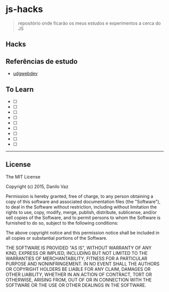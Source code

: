 # js-hacks
> repositório onde ficarão os meus estudos e experimentos a cerca do JS

## Hacks


## Referências de estudo
* [udgwebdev](http://udgwebdev.com/15-javascript-hacks/)

## To Learn

- [ ]
- [ ]
- [ ]
- [ ]
- [ ]
- [ ]
- [ ]
- [ ]
- [ ]

---

## License

The MIT License

Copyright (c) 2015, Danilo Vaz

Permission is hereby granted, free of charge, to any person
obtaining a copy of this software and associated documentation
files (the "Software"), to deal in the Software without
restriction, including without limitation the rights to use,
copy, modify, merge, publish, distribute, sublicense, and/or sell
copies of the Software, and to permit persons to whom the
Software is furnished to do so, subject to the following
conditions:

The above copyright notice and this permission notice shall be
included in all copies or substantial portions of the Software.

THE SOFTWARE IS PROVIDED "AS IS", WITHOUT WARRANTY OF ANY KIND,
EXPRESS OR IMPLIED, INCLUDING BUT NOT LIMITED TO THE WARRANTIES
OF MERCHANTABILITY, FITNESS FOR A PARTICULAR PURPOSE AND
NONINFRINGEMENT. IN NO EVENT SHALL THE AUTHORS OR COPYRIGHT
HOLDERS BE LIABLE FOR ANY CLAIM, DAMAGES OR OTHER LIABILITY,
WHETHER IN AN ACTION OF CONTRACT, TORT OR OTHERWISE, ARISING
FROM, OUT OF OR IN CONNECTION WITH THE SOFTWARE OR THE USE OR
OTHER DEALINGS IN THE SOFTWARE.
